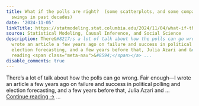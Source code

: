 ```yaml
---
title: What if the polls are right?  (some scatterplots, and some comparisons to vote
  swings in past decades)
date: '2024-11-05'
linkTitle: https://statmodeling.stat.columbia.edu/2024/11/04/what-if-the-polls-are-right-some-scatterplots-and-some-comparisons-to-past-decades/
source: Statistical Modeling, Causal Inference, and Social Science
description: There&#8217;s a lot of talk about how the polls can go wrong. Fair enough&#8212;I
  wrote an article a few years ago on failure and success in political polling and
  election forecasting, and a few years before that, Julia Azari and &#8230; <a href="https://statmodeling.stat.columbia.edu/2024/11/04/what-if-the-polls-are-right-some-scatterplots-and-some-comparisons-to-past-decades/">Continue
  reading <span class="meta-nav">&#8594;</span></a> ...
disable_comments: true
---
```

There&#8217;s a lot of talk about how the polls can go wrong. Fair enough&#8212;I wrote an article a few years ago on failure and success in political polling and election forecasting, and a few years before that, Julia Azari and &#8230; <a href="https://statmodeling.stat.columbia.edu/2024/11/04/what-if-the-polls-are-right-some-scatterplots-and-some-comparisons-to-past-decades/">Continue reading <span class="meta-nav">&#8594;</span></a> ...